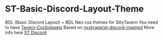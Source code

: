 # ST-Basic-Discord-Layout-Theme
BDL (Basic Discord Layout) + BDL Neo css themes for SillyTavern
You need to have [Tavern-CssSnippets](https://github.com/LenAnderson/SillyTavern-CssSnippets)
Based on [nyxkrage/st-discord-inspired](https://github.com/nyxkrage/st-discord-inspired)
More info here [ST Discord](https://discord.com/channels/1100685673633153084/1220332545938427965)
